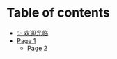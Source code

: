 # Table of contents

* [✨ 欢迎光临](README.md)
* [Page 1](ceshi/README.md)
  * [Page 2](ceshi/page-2.md)
